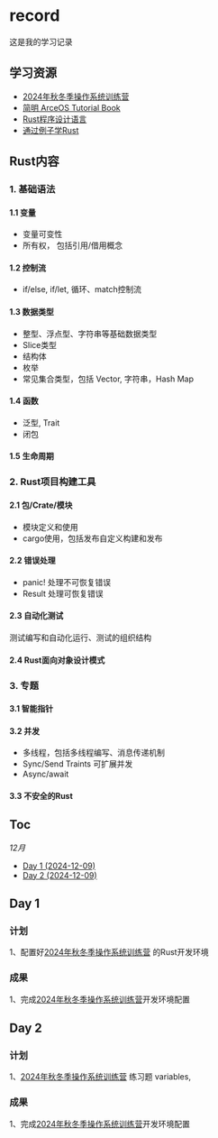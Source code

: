 
# record
这是我的学习记录

## 学习资源
- [2024年秋冬季操作系统训练营](https://github.com/LearningOS/rust-rustlings-2024-autumn-evtoler)
- [简明 ArceOS Tutorial Book](https://rcore-os.cn/arceos-tutorial-book/index.html#%E7%AE%80%E6%98%8E-arceos-tutorial-book)
- [Rust程序设计语言](https://rustwiki.org/zh-CN/book/)
- [通过例子学Rust](https://rustwiki.org/zh-CN/rust-by-example/)

## Rust内容
### 1. 基础语法
#### 1.1 变量
- 变量可变性
- 所有权， 包括引用/借用概念
#### 1.2 控制流
- if/else, if/let, 循环、match控制流
#### 1.3 数据类型
- 整型、浮点型、字符串等基础数据类型
- Slice类型
- 结构体
- 枚举
- 常见集合类型，包括 Vector, 字符串，Hash Map
#### 1.4 函数
- 泛型, Trait
- 闭包
#### 1.5 生命周期

### 2. Rust项目构建工具
#### 2.1 包/Crate/模块
- 模块定义和使用
- cargo使用，包括发布自定义构建和发布
#### 2.2 错误处理
- panic! 处理不可恢复错误
- Result 处理可恢复错误
#### 2.3 自动化测试
测试编写和自动化运行、测试的组织结构
#### 2.4 Rust面向对象设计模式

### 3. 专题
#### 3.1 智能指针
#### 3.2 并发
- 多线程，包括多线程编写、消息传递机制
- Sync/Send Traints 可扩展并发
- Async/await
#### 3.3 不安全的Rust



## Toc
*12月*
* [Day 1 (2024-12-09)](#1)
* [Day 2 (2024-12-09)](#2)

<span id="1"></span>
## Day 1
### 计划
   1、配置好[2024年秋冬季操作系统训练营](https://github.com/LearningOS/rust-rustlings-2024-autumn-evtoler) 的Rust开发环境 

### 成果
   1、完成[2024年秋冬季操作系统训练营](https://github.com/LearningOS/rust-rustlings-2024-autumn-evtoler)开发环境配置               

<span id="2"></span>
## Day 2
### 计划
   1、[2024年秋冬季操作系统训练营](https://github.com/LearningOS/rust-rustlings-2024-autumn-evtoler) 练习题 variables, 

### 成果
   1、完成[2024年秋冬季操作系统训练营](https://github.com/LearningOS/rust-rustlings-2024-autumn-evtoler)开发环境配置               